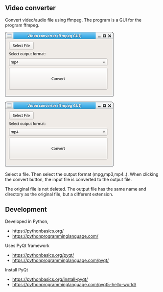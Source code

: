 ## Video converter

Convert video/audio file using ffmpeg. 
The program is a GUI for the program ffmpeg.

<img src="video-converter.png">

![Video converter ffmpeg gui](/video-converter.png)

Select a file. Then select the output format (mpg,mp3,mp4..).
When clicking the convert button, the input file is converted to the output file.

The original file is not deleted. The output file has the same name and directory as 
the original file, but a different extension.

## Development

Developed in Python,

* https://pythonbasics.org/
* https://pythonprogramminglanguage.com/

Uses PyQt framework

* https://pythonbasics.org/pyqt/
* https://pythonprogramminglanguage.com/pyqt/

Install PyQt

* https://pythonbasics.org/install-pyqt/
* https://pythonprogramminglanguage.com/pyqt5-hello-world/
